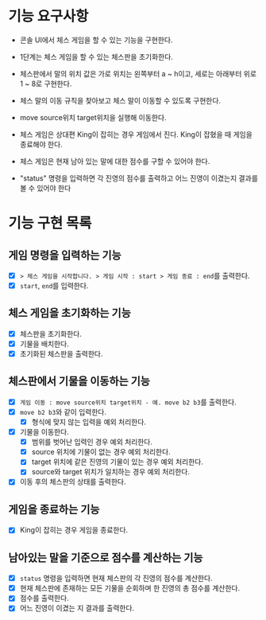 # 기능 요구사항

- 콘솔 UI에서 체스 게임을 할 수 있는 기능을 구현한다.
- 1단계는 체스 게임을 할 수 있는 체스판을 초기화한다.
- 체스판에서 말의 위치 값은 가로 위치는 왼쪽부터 a ~ h이고, 세로는 아래부터 위로 1 ~ 8로 구현한다.

- 체스 말의 이동 규칙을 찾아보고 체스 말이 이동할 수 있도록 구현한다.
- move source위치 target위치을 실행해 이동한다.

- 체스 게임은 상대편 King이 잡히는 경우 게임에서 진다. King이 잡혔을 때 게임을 종료해야 한다.
- 체스 게임은 현재 남아 있는 말에 대한 점수를 구할 수 있어야 한다.
- "status" 명령을 입력하면 각 진영의 점수를 출력하고 어느 진영이 이겼는지 결과를 볼 수 있어야 한다

# 기능 구현 목록

## 게임 명령을 입력하는 기능

- [x] `> 체스 게임을 시작합니다. > 게임 시작 : start > 게임 종료 : end`를 출력한다.
- [x] `start`, `end`를 입력한다.

## 체스 게임을 초기화하는 기능

- [x] 체스판을 초기화한다.
- [x] 기물을 배치한다.
- [x] 초기화된 체스판을 출력한다.

## 체스판에서 기물을 이동하는 기능

- [x] `게임 이동 : move source위치 target위치 - 예. move b2 b3`를 출력한다.
- [x] `move b2 b3`와 같이 입력한다.
    - [x] 형식에 맞지 않는 입력을 예외 처리한다.
- [x] 기물을 이동한다.
    - [x] 범위를 벗어난 입력인 경우 예외 처리한다.
    - [x] source 위치에 기물이 없는 경우 예외 처리한다.
    - [x] target 위치에 같은 진영의 기물이 있는 경우 예외 처리한다.
    - [x] source와 target 위치가 일치하는 경우 예외 처리한다.
- [x] 이동 후의 체스판의 상태를 출력한다.

## 게임을 종료하는 기능

- [x] King이 잡히는 경우 게임을 종료한다.

## 남아있는 말을 기준으로 점수를 계산하는 기능

- [x] `status` 명령을 입력하면 현재 체스판의 각 진영의 점수를 계산한다.
- [x] 현재 체스판에 존재하는 모든 기물을 순회하며 한 진영의 총 점수를 계산한다.
- [x] 점수를 출력한다.
- [x] 어느 진영이 이겼는 지 결과를 출력한다. 
